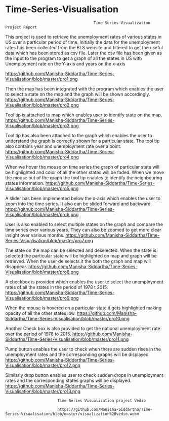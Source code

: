 # Time-Series-Visualisation
                                           Time Series Visualization Project Report

This project is used to retrieve the unemployment rates of various states in US over a particular period of time. Initially the data for the unemployment rates has been collected from the BLS website and filtered to get the useful data which has been stored as csv file. Later the csv file has been given as the input to the program to get a graph of all the states in US with Unemployment rate on the Y-axis and years on the x-axis

https://github.com/Manisha-Siddartha/Time-Series-Visualisation/blob/master/pro1.png

Then the map has been integrated with the program which enables the user to select a state on the map and the graph will be shown accordingly.  
https://github.com/Manisha-Siddartha/Time-Series-Visualisation/blob/master/pro2.png

Tool tip is attached to map which enables user to identify state on the map.
https://github.com/Manisha-Siddartha/Time-Series-Visualisation/blob/master/pro3.png

Tool tip has also been attached to the graph which enables the user to understand the graph is correctly shown for a particular state. The tool tip also contains year and unemployment rate over a point.
https://github.com/Manisha-Siddartha/Time-Series-Visualisation/blob/master/pro4.png

When we hover the mouse on time series the graph of particular state will be highlighted and color of all the other states will be faded. When we move the mouse out of the graph the tool tip enables to identify the neighbouring states information.
https://github.com/Manisha-Siddartha/Time-Series-Visualisation/blob/master/pro5.png

A slider has been implemented below the x-axis which enables the user to zoom into the time series. It also can be slided forward and backward.
https://github.com/Manisha-Siddartha/Time-Series-Visualisation/blob/master/pro6.png

User is also enabled to select multiple states on the graph and compare the time series over various years. They can also be zoomed to get more clear insight over various months.
https://github.com/Manisha-Siddartha/Time-Series-Visualisation/blob/master/pro7.png

The state on the map can be selected and deselected. When the state is selected the particular state will be highlighted on map and graph will be retrieved. When the user de selects it the both the graph and map will disappear.
https://github.com/Manisha-Siddartha/Time-Series-Visualisation/blob/master/pro8.png

A checkbox is provided which enables the user to select the unemployment rates of all the states in the period of 1978 t 2015.
https://github.com/Manisha-Siddartha/Time-Series-Visualisation/blob/master/pro9.png

When the mouse is hovered on a particular state it gets highlighted making opacity of all the other states low. 
https://github.com/Manisha-Siddartha/Time-Series-Visualisation/blob/master/pro10.png

Another Check box is also provided to get the national unemployment rate over the period of 1978 to 2015.
https://github.com/Manisha-Siddartha/Time-Series-Visualisation/blob/master/pro11.png

Pump button enables the user to check when there are sudden rises in the unemployment rates and the corresponding graphs will be displayed
https://github.com/Manisha-Siddartha/Time-Series-Visualisation/blob/master/pro12.png

Similarly drop button enables user to check sudden drops in unemployment rates and the corresponding states graphs will be displayed.
https://github.com/Manisha-Siddartha/Time-Series-Visualisation/blob/master/pro13.png

                           Time Series Visualization project Vedio
                           
                           https://github.com/Manisha-Siddartha/Time-Series-Visualisation/blob/master/visualization%20vedio.webm
